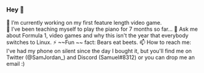 ### Hey 👋

🔭 I’m currently working on my first feature length video game.  
🌱 I’ve been teaching myself to play the piano for 7 months so far...
💬 Ask me about Formula 1, video games and why this isn't the year that everybody switches to Linux.
⚡ ~~Fun	~~ fact: Bears eat beets.
📫 How to reach me: I've had my phone on silent since the day I bought it, but you'll find me on Twitter (@SamJordan_) and Discord (Samuel#8312) or you can drop me an email :)


<!--
**SamuelJordan95/SamuelJordan95** is a ✨ _special_ ✨ repository because its `README.md` (this file) appears on your GitHub profile.

Here are some ideas to get you started:

- 🔭 I’m currently working on ...
- 🌱 I’m currently learning ...
- 👯 I’m looking to collaborate on ...
- 🤔 I’m looking for help with ...
- 💬 Ask me about ...
- 📫 How to reach me: ...
- 😄 Pronouns: ...
- ⚡ Fun fact: ...
-->
